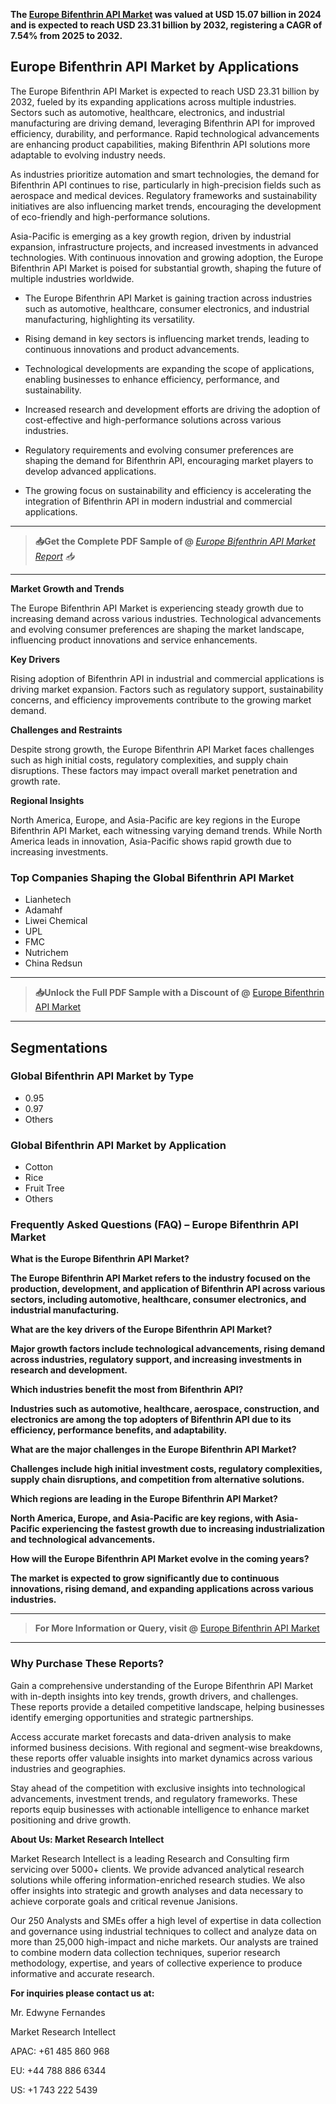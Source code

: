 <p><strong>The <a href="https://www.marketresearchintellect.com/download-sample/?rid=933733&amp;utm_source=Pulse-April-Europe&amp;utm_medium=852">Europe Bifenthrin API Market</a> was valued at USD 15.07 billion in 2024 and is expected to reach USD 23.31 billion by 2032, registering a CAGR of 7.54% from 2025 to 2032.</strong></p><h2>Europe Bifenthrin API Market by Applications&nbsp;</h2><p><p>The Europe Bifenthrin API Market is expected to reach USD 23.31 billion by 2032, fueled by its expanding applications across multiple industries. Sectors such as automotive, healthcare, electronics, and industrial manufacturing are driving demand, leveraging Bifenthrin API for improved efficiency, durability, and performance. Rapid technological advancements are enhancing product capabilities, making Bifenthrin API solutions more adaptable to evolving industry needs.</p><p>As industries prioritize automation and smart technologies, the demand for Bifenthrin API continues to rise, particularly in high-precision fields such as aerospace and medical devices. Regulatory frameworks and sustainability initiatives are also influencing market trends, encouraging the development of eco-friendly and high-performance solutions.</p><p>Asia-Pacific is emerging as a key growth region, driven by industrial expansion, infrastructure projects, and increased investments in advanced technologies. With continuous innovation and growing adoption, the Europe Bifenthrin API Market is poised for substantial growth, shaping the future of multiple industries worldwide.</p></p><ul><li><p>The Europe Bifenthrin API Market is gaining traction across industries such as automotive, healthcare, consumer electronics, and industrial manufacturing, highlighting its versatility.</p></li><li><p>Rising demand in key sectors is influencing market trends, leading to continuous innovations and product advancements.</p></li><li><p>Technological developments are expanding the scope of applications, enabling businesses to enhance efficiency, performance, and sustainability.</p></li><li><p>Increased research and development efforts are driving the adoption of cost-effective and high-performance solutions across various industries.</p></li><li><p>Regulatory requirements and evolving consumer preferences are shaping the demand for Bifenthrin API, encouraging market players to develop advanced applications.</p></li><li><p>The growing focus on sustainability and efficiency is accelerating the integration of Bifenthrin API in modern industrial and commercial applications.</p></li></ul><hr /><blockquote><p><strong><span class="font-[700]">📥Get the Complete PDF Sample of @ </span></strong><em><span class="font-[700]"><a href="https://www.marketresearchintellect.com/download-sample/?rid=933733&amp;utm_source=Pulse-April-Europe&amp;utm_medium=852" target="_blank" data-tracking-control-name="article-ssr-frontend-pulse_little-text-block" data-tracking-will-navigate="" data-test-link="">Europe Bifenthrin API Market Report</a>&nbsp;📥</span></em></p></blockquote><hr /><p class="" data-start="77" data-end="360"><strong data-start="77" data-end="105">Market Growth and Trends</strong></p><p class="" data-start="77" data-end="360">The Europe Bifenthrin API Market is experiencing steady growth due to increasing demand across various industries. Technological advancements and evolving consumer preferences are shaping the market landscape, influencing product innovations and service enhancements.</p><p class="" data-start="362" data-end="606"><strong data-start="362" data-end="377">Key Drivers</strong></p><p class="" data-start="362" data-end="606">Rising adoption of Bifenthrin API in industrial and commercial applications is driving market expansion. Factors such as regulatory support, sustainability concerns, and efficiency improvements contribute to the growing market demand.</p><p class="" data-start="608" data-end="849"><strong data-start="608" data-end="637">Challenges and Restraints</strong></p><p class="" data-start="608" data-end="849">Despite strong growth, the Europe Bifenthrin API Market faces challenges such as high initial costs, regulatory complexities, and supply chain disruptions. These factors may impact overall market penetration and growth rate.</p><p class="" data-start="851" data-end="1095"><strong data-start="851" data-end="872">Regional Insights</strong></p><p class="" data-start="851" data-end="1095">North America, Europe, and Asia-Pacific are key regions in the Europe Bifenthrin API Market, each witnessing varying demand trends. While North America leads in innovation, Asia-Pacific shows rapid growth due to increasing investments.</p><p><h3>Top Companies Shaping the Global Bifenthrin API Market </h3><ul><li>Lianhetech</li><li>Adamahf</li><li>Liwei Chemical</li><li>UPL</li><li>FMC</li><li>Nutrichem</li><li>China Redsun</li></ul></p><hr /><blockquote><p><strong>📥Unlock the Full PDF Sample with a Discount of @</strong> <a href="https://www.marketresearchintellect.com/ask-for-discount/?rid=933733&amp;utm_source=Pulse-April-Europe&amp;utm_medium=852">Europe Bifenthrin API Market</a></p></blockquote><hr /><p><h2>Segmentations</h2><h3>Global Bifenthrin API Market by Type</h3><ul><li>0.95</li><li>0.97</li><li>Others</li></ul><h3>Global Bifenthrin API Market by Application</h3><ul><li>Cotton</li><li>Rice</li><li>Fruit Tree</li><li>Others</li></ul></p><h3><strong>Frequently Asked Questions (FAQ) &ndash; Europe Bifenthrin API Market</strong></h3><p><strong>What is the Europe Bifenthrin API Market?</strong></p><p><strong>The Europe Bifenthrin API Market refers to the industry focused on the production, development, and application of Bifenthrin API across various sectors, including automotive, healthcare, consumer electronics, and industrial manufacturing.</strong></p><p><strong>What are the key drivers of the Europe Bifenthrin API Market?</strong></p><p><strong>Major growth factors include technological advancements, rising demand across industries, regulatory support, and increasing investments in research and development.</strong></p><p><strong>Which industries benefit the most from Bifenthrin API?</strong></p><p><strong>Industries such as automotive, healthcare, aerospace, construction, and electronics are among the top adopters of Bifenthrin API due to its efficiency, performance benefits, and adaptability.</strong></p><p><strong>What are the major challenges in the Europe Bifenthrin API Market?</strong></p><p><strong>Challenges include high initial investment costs, regulatory complexities, supply chain disruptions, and competition from alternative solutions.</strong></p><p><strong>Which regions are leading in the Europe Bifenthrin API Market?</strong></p><p><strong>North America, Europe, and Asia-Pacific are key regions, with Asia-Pacific experiencing the fastest growth due to increasing industrialization and technological advancements.</strong></p><p><strong>How will the Europe Bifenthrin API Market evolve in the coming years?</strong></p><p><strong>The market is expected to grow significantly due to continuous innovations, rising demand, and expanding applications across various industries.</strong></p><hr /><blockquote><p><span class="font-[700]"><strong>For More Information or Query, visit&nbsp;@</strong>&nbsp;</span><span class="font-[700]"><a href="https://www.marketresearchintellect.com/product/global-bifenthrin-api-market/?utm_source=Linkedin&utm_medium=852" target="_blank" data-tracking-control-name="article-ssr-frontend-pulse_little-text-block" data-tracking-will-navigate="" data-test-link="">Europe Bifenthrin API Market</a></span></p></blockquote><hr /><h3><strong data-start="0" data-end="31">Why Purchase These Reports?</strong></h3><p class="" data-start="35" data-end="297">Gain a comprehensive understanding of the Europe Bifenthrin API Market with in-depth insights into key trends, growth drivers, and challenges. These reports provide a detailed competitive landscape, helping businesses identify emerging opportunities and strategic partnerships.</p><p class="" data-start="299" data-end="540">Access accurate market forecasts and data-driven analysis to make informed business decisions. With regional and segment-wise breakdowns, these reports offer valuable insights into market dynamics across various industries and geographies.</p><p class="" data-start="542" data-end="784">Stay ahead of the competition with exclusive insights into technological advancements, investment trends, and regulatory frameworks. These reports equip businesses with actionable intelligence to enhance market positioning and drive growth.</p><p><strong><span class="font-[700]">About Us: Market Research Intellect</span></strong></p><p><span class="">Market Research Intellect is a leading Research and Consulting firm servicing over 5000+ clients. We provide advanced analytical research solutions while offering information-enriched research studies.&nbsp;</span>We also offer insights into strategic and growth analyses and data necessary to achieve corporate goals and critical revenue Janisions.</p><p><span class="">Our 250 Analysts and SMEs offer a high level of expertise in data collection and governance using industrial techniques to collect and analyze data on more than 25,000 high-impact and niche markets. Our analysts are trained to combine modern data collection techniques, superior research methodology, expertise, and years of collective experience to produce informative and accurate research.</span></p><p><strong>For inquiries please contact us at:</strong></p><p>Mr. Edwyne Fernandes</p><p>Market Research Intellect</p><p>APAC: +61 485 860 968</p><p>EU: +44 788 886 6344</p><p>US: +1 743 222 5439</p>